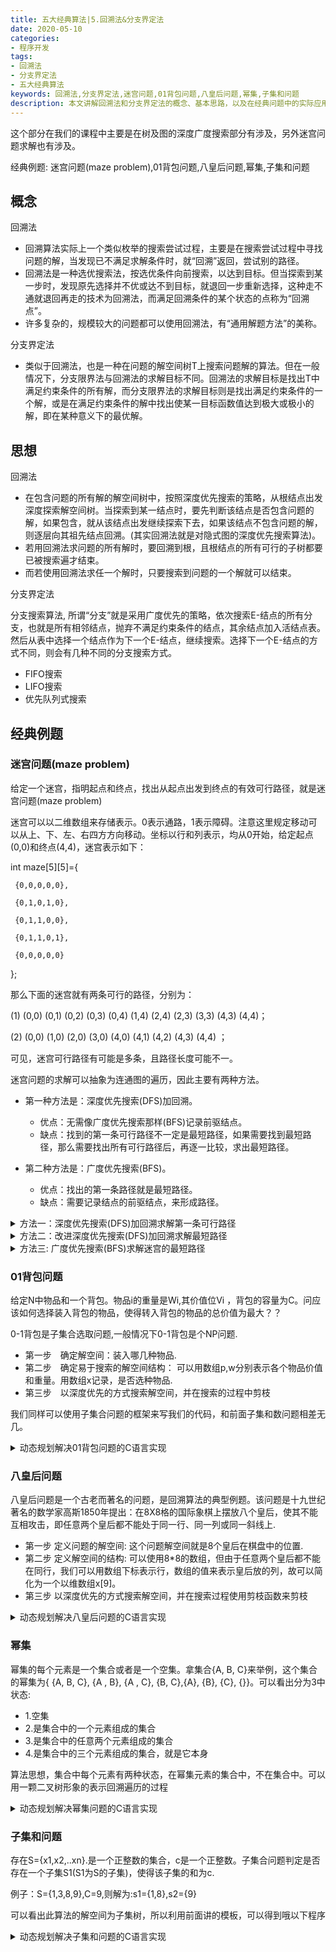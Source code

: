 ```yaml
---
title: 五大经典算法|5.回溯法&分支界定法
date: 2020-05-10
categories:
- 程序开发
tags:
- 回溯法
- 分支界定法
- 五大经典算法
keywords: 回溯法,分支界定法,迷宫问题,01背包问题,八皇后问题,幂集,子集和问题
description: 本文讲解回溯法和分支界定法的概念、基本思路，以及在经典问题中的实际应用，配合代码，直观明了。
---
```

这个部分在我们的课程中主要是在树及图的深度广度搜索部分有涉及，另外迷宫问题求解也有涉及。

经典例题: 迷宫问题(maze problem),01背包问题,八皇后问题,幂集,子集和问题

## 概念
回溯法
- 回溯算法实际上一个类似枚举的搜索尝试过程，主要是在搜索尝试过程中寻找问题的解，当发现已不满足求解条件时，就“回溯”返回，尝试别的路径。
- 回溯法是一种选优搜索法，按选优条件向前搜索，以达到目标。但当探索到某一步时，发现原先选择并不优或达不到目标，就退回一步重新选择，这种走不通就退回再走的技术为回溯法，而满足回溯条件的某个状态的点称为“回溯点”。
- 许多复杂的，规模较大的问题都可以使用回溯法，有“通用解题方法”的美称。

分支界定法
- 类似于回溯法，也是一种在问题的解空间树T上搜索问题解的算法。但在一般情况下，分支限界法与回溯法的求解目标不同。回溯法的求解目标是找出T中满足约束条件的所有解，而分支限界法的求解目标则是找出满足约束条件的一个解，或是在满足约束条件的解中找出使某一目标函数值达到极大或极小的解，即在某种意义下的最优解。


## 思想

回溯法
- 在包含问题的所有解的解空间树中，按照深度优先搜索的策略，从根结点出发深度探索解空间树。当探索到某一结点时，要先判断该结点是否包含问题的解，如果包含，就从该结点出发继续探索下去，如果该结点不包含问题的解，则逐层向其祖先结点回溯。(其实回溯法就是对隐式图的深度优先搜索算法)。
- 若用回溯法求问题的所有解时，要回溯到根，且根结点的所有可行的子树都要已被搜索遍才结束。
- 而若使用回溯法求任一个解时，只要搜索到问题的一个解就可以结束。

分支界定法

分支搜索算法, 所谓“分支”就是采用广度优先的策略，依次搜索E-结点的所有分支，也就是所有相邻结点，抛弃不满足约束条件的结点，其余结点加入活结点表。然后从表中选择一个结点作为下一个E-结点，继续搜索。选择下一个E-结点的方式不同，则会有几种不同的分支搜索方式。
- FIFO搜索
- LIFO搜索
- 优先队列式搜索

## 经典例题
### 迷宫问题(maze problem)
给定一个迷宫，指明起点和终点，找出从起点出发到终点的有效可行路径，就是迷宫问题(maze problem)

迷宫可以以二维数组来存储表示。0表示通路，1表示障碍。注意这里规定移动可以从上、下、左、右四方方向移动。坐标以行和列表示，均从0开始，给定起点(0,0)和终点(4,4)，迷宫表示如下：

int maze[5][5]={

     {0,0,0,0,0},

     {0,1,0,1,0},

     {0,1,1,0,0},

     {0,1,1,0,1},

     {0,0,0,0,0}

};

那么下面的迷宫就有两条可行的路径，分别为：

(1) (0,0) (0,1) (0,2) (0,3) (0,4) (1,4) (2,4) (2,3) (3,3) (4,3) (4,4)；

(2) (0,0) (1,0) (2,0) (3,0) (4,0) (4,1) (4,2) (4,3) (4,4) ；

可见，迷宫可行路径有可能是多条，且路径长度可能不一。

迷宫问题的求解可以抽象为连通图的遍历，因此主要有两种方法。
- 第一种方法是：深度优先搜索(DFS)加回溯。
    - 优点：无需像广度优先搜索那样(BFS)记录前驱结点。
    - 缺点：找到的第一条可行路径不一定是最短路径，如果需要找到最短路径，那么需要找出所有可行路径后，再逐一比较，求出最短路径。

- 第二种方法是：广度优先搜索(BFS)。
    - 优点：找出的第一条路径就是最短路径。
    - 缺点：需要记录结点的前驱结点，来形成路径。

<details>
  <summary>方法一：深度优先搜索(DFS)加回溯求解第一条可行路径</summary>

``` C
实现步骤
(1)给定起点和终点，判断二者的合法性，如果不合法，返回；
(2)如果起点和终点合法，将起点入栈；
(3)取栈顶元素，求其邻接的未被访问的无障碍结点。求如果有，记其为已访问，并入栈。
   如果没有则回溯上一结点，具体做法是将当前栈顶元素出栈。
   其中，求邻接无障碍结点的顺序可任意，本文实现是以上、右、下、左的顺序求解。
(4)重复步骤(3)，直到栈空(没有找到可行路径)或者栈顶元素等于终点(找到第一条可行路径)

#include <iostream>
#include <stack>
using namespace std;

struct Point {
    //行与列
    int row;
    int col;
    Point(int x,int y){
        this->row=x;
        this->col=y;
    }

    bool operator!=(const Point& rhs){
        if (this->row!=rhs.row||this->col!=rhs.col)
            return true;
        return false;
    }
};

//func:获取相邻未被访问的节点
//para:mark:结点标记，point：结点，m：行，n：列
//ret:邻接未被访问的结点
Point getAdjacentNotVisitedNode(bool** mark,Point point,int m,int n){
    Point resP(-1,-1);
    if (point.row-1>=0&&mark[point.row-1][point.col]==false){//上节点满足条件
        resP.row=point.row-1;
        resP.col=point.col;
        return resP;
    }
    if (point.col+1<n&&mark[point.row][point.col+1]==false){//右节点满足条件
        resP.row=point.row;
        resP.col=point.col+1;
        return resP;
    }
    if (point.row+1<m&&mark[point.row+1][point.col]==false){//下节点满足条件
        resP.row=point.row+1;
        resP.col=point.col;
        return resP;
    }
    if (point.col-1>=0&&mark[point.row][point.col-1]==false){//左节点满足条件
        resP.row=point.row;
        resP.col=point.col-1;
        return resP;
    }
    return resP;
}


//func：给定二维迷宫，求可行路径
//para:maze：迷宫；m：行；n：列；startP：开始结点 endP：结束结点； pointStack：栈，存放路径结点
//ret:无
void mazePath(void* maze,int m,int n,const Point& startP,Point endP,stack<Point>& pointStack){
    //将给定的任意列数的二维数组还原为指针数组，以支持下标操作
    int** maze2d=new int*[m];
    for (int i=0;i<m;++i){
        maze2d[i]=(int*)maze+i*n;
    }

    if (maze2d[startP.row][startP.col]==1||maze2d[endP.row][endP.col]==1)
        return ;                    //输入错误

    //建立各个节点访问标记
    bool** mark=new bool*[m];
    for (int i=0;i<m;++i){
        mark[i]=new bool[n];
    }
    for (int i=0;i<m;++i){
        for (int j=0;j<n;++j){
            mark[i][j]=*((int*)maze+i*n+j);
        }
    }

    //将起点入栈
    pointStack.push(startP);
    mark[startP.row][startP.col]=true;

    //栈不空并且栈顶元素不为结束节点
    while(pointStack.empty()==false&&pointStack.top()!=endP){
        Point adjacentNotVisitedNode=getAdjacentNotVisitedNode(mark,pointStack.top(),m,n);
        if (adjacentNotVisitedNode.row==-1){ //没有未被访问的相邻节点
            pointStack.pop(); //回溯到上一个节点
            continue;
        }

        //入栈并设置访问标志为true
        mark[adjacentNotVisitedNode.row][adjacentNotVisitedNode.col]=true;
        pointStack.push(adjacentNotVisitedNode);
    }
}

int main(){
    int maze[5][5]={
        {0,0,0,0,0},
        {0,1,0,1,0},
        {0,1,1,0,0},
        {0,1,1,0,1},
        {0,0,0,0,0}
    };

    Point startP(0,0);
    Point endP(4,4);
    stack<Point>  pointStack;
    mazePath(maze,5,5,startP,endP,pointStack);

    //没有找打可行解
    if (pointStack.empty()==true)
        cout<<"no right path"<<endl;
    else{
        stack<Point> tmpStack;
        cout<<"path:";
        while(pointStack.empty()==false){
            tmpStack.push(pointStack.top());
            pointStack.pop();
        }
        while (tmpStack.empty()==false){
            printf("(%d,%d) ",tmpStack.top().row,tmpStack.top().col);
            tmpStack.pop();
        }
    }
    getchar();
}

程序输出：path:(0,0) (0,1) (0,2) (0,3) (0,4) (1,4) (2,4) (2,3) (3,3) (4,3) (4,4)。

可见该条路径不是最短路径。因为程序中给定的迷宫还有一条更短路径为：(0,0) (1,0) (2,0) (3,0) (4,0) (4,1) (4,2) (4,3) (4,4) ；
```

</details>

<details>
  <summary>方法二：改进深度优先搜索(DFS)加回溯求解最短路径</summary>

``` C
实现方法
根据上面的方法我们可以在此基础之上进行改进，求出迷宫的最短的路径。具体做法如下：
(1)让已经访问过的结点可以再次被访问，具体做法是将mark标记改为当前结点到起点的距离，作为当前结点的权值。即从起点开始出发，向四个方向查找，每走一步，把走过的点的值+1；
(2)寻找栈顶元素的下一个可访问的相邻结点，条件就是栈顶元素的权值加1必须小于下一个节点的权值(墙不能走，未被访问的结点权值为0)；
(3)如果访问到终点，记录当前最短的路径。如果不是，则继续寻找下一个结点；
(4)重复步骤(2)和(3)直到栈空(迷宫中所有符合条件的结点均被访问)。

#include <iostream>
#include <stack>
#include <vector>
using namespace std;

struct Point{
    //行与列
    int row;
    int col;
    Point(int x,int y){
        this->row=x;
        this->col=y;
    }

    bool operator!=(const Point& rhs){
        if (this->row!=rhs.row||this->col!=rhs.col)
            return true;
        return false;
    }

    bool operator==(const Point& rhs) const{
        if (this->row==rhs.row&&this->col==rhs.col)
            return true;
        return false;
    }
};

int maze[5][5]={
    {0, 0, 0, 0,0},
    {0,-1, 0,-1,0},
    {0,-1,-1, 0,0},
    {0,-1,-1, 0,-1},
    {0, 0, 0, 0, 0}
};

//func:获取相邻未被访问的节点
//para:mark:结点标记；point：结点；m：行；n：列;endP:终点
//ret:邻接未被访问的结点
Point getAdjacentNotVisitedNode(int** mark,Point point,int m,int n,Point endP){
    Point resP(-1,-1);
    if (point.row-1>=0){
        if (mark[point.row-1][point.col]==0||mark[point.row][point.col]+1<mark[point.row-1][point.col]){//上节点满足条件
            resP.row=point.row-1;
            resP.col=point.col;
            return resP;
        }
    }
    if (point.col+1<n){
        if (mark[point.row][point.col+1]==0||mark[point.row][point.col]+1<mark[point.row][point.col+1]){//右节点满足条件
            resP.row=point.row;
            resP.col=point.col+1;
            return resP;
        }
    }
    if (point.row+1<m){
        if (mark[point.row+1][point.col]==0||mark[point.row][point.col]+1<mark[point.row+1][point.col]){//下节点满足条件
            resP.row=point.row+1;
            resP.col=point.col;
            return resP;
        }
    }
    if (point.col-1>=0){
        if (mark[point.row][point.col-1]==0||mark[point.row][point.col]+1<mark[point.row][point.col-1]){//左节点满足条件
            resP.row=point.row;
            resP.col=point.col-1;
            return resP;
        }
    }
    return resP;
}

//func：给定二维迷宫，求可行路径
//para:maze：迷宫；m：行；n：列；startP：开始结点 endP：结束结点； pointStack：栈，存放路径结点;vecPath:存放最短路径
//ret:无
void mazePath(void* maze,int m,int n, Point& startP, Point endP,stack<Point>& pointStack,vector<Point>& vecPath){
    //将给定的任意列数的二维数组还原为指针数组，以支持下标操作
    int** maze2d=new int*[m];
    for (int i=0;i<m;++i){
        maze2d[i]=(int*)maze+i*n;
    }

    if (maze2d[startP.row][startP.col]==-1||maze2d[endP.row][endP.col]==-1)
        return ;                    //输入错误

    //建立各个节点访问标记，表示结点到到起点的权值，也记录了起点到当前结点路径的长度
    int** mark=new int*[m];
    for (int i=0;i<m;++i){
        mark[i]=new int[n];
    }
    for (int i=0;i<m;++i){
        for (int j=0;j<n;++j){
            mark[i][j]=*((int*)maze+i*n+j);
        }
    }
    if (startP==endP){//起点等于终点
        vecPath.push_back(startP);
        return;
    }

    //增加一个终点的已被访问的前驱结点集
    vector<Point> visitedEndPointPreNodeVec;

    //将起点入栈
    pointStack.push(startP);
    mark[startP.row][startP.col]=true;

    //栈不空并且栈顶元素不为结束节点
    while(pointStack.empty()==false){
        Point adjacentNotVisitedNode=getAdjacentNotVisitedNode(mark,pointStack.top(),m,n,endP);
        if (adjacentNotVisitedNode.row==-1){ //没有符合条件的相邻节点
            pointStack.pop(); //回溯到上一个节点
            continue;
        }
        if (adjacentNotVisitedNode==endP){//以较短的路劲，找到了终点,
            mark[adjacentNotVisitedNode.row][adjacentNotVisitedNode.col]=mark[pointStack.top().row][pointStack.top().col]+1;
            pointStack.push(endP);
            stack<Point> pointStackTemp=pointStack;
            vecPath.clear();
            while (pointStackTemp.empty()==false){
                vecPath.push_back(pointStackTemp.top());//这里vecPath存放的是逆序路径
                pointStackTemp.pop();
            }
            pointStack.pop(); //将终点出栈

            continue;
        }
        //入栈并设置访问标志为true
        mark[adjacentNotVisitedNode.row][adjacentNotVisitedNode.col]=mark[pointStack.top().row][pointStack.top().col]+1;
        pointStack.push(adjacentNotVisitedNode);
    }
}

int main(){
    Point startP(0,0);
    Point endP(4,4);
    stack<Point>  pointStack;
    vector<Point> vecPath;
    mazePath(maze,5,5,startP,endP,pointStack,vecPath);

    if (vecPath.empty()==true)
        cout<<"no right path"<<endl;
    else{
        cout<<"shortest path:";
        for (auto i=vecPath.rbegin();i!=vecPath.rend();++i)
            printf("(%d,%d) ",i->row,i->col);
    }

    getchar();
}

```
</details>

<details>
  <summary>方法三: 广度优先搜索(BFS)求解迷宫的最短路径</summary>

``` C
广度优先搜索的优点是找出的第一条路径就是最短路径，所以经常用来搜索最短路径，思路和图的广度优先遍历一样，需要借助于队列。
具体步骤：
(1)从入口元素开始，判断它上下左右的邻边元素是否满足条件，如果满足条件就入队列；
(2)取队首元素并出队列。寻找其相邻未被访问的元素，将其如队列并标记元素的前驱节点为队首元素。
(3)重复步骤(2)，直到队列为空(没有找到可行路径)或者找到了终点。最后从终点开始，根据节点的前驱节点找出一条最短的可行路径。

#include <iostream>
#include <queue>
using namespace std;

struct Point{
    //行与列
    int row;
    int col;

    //默认构造函数
    Point(){
        row=col=-1;
    }

    Point(int x,int y){
        this->row=x;
        this->col=y;
    }

    bool operator==(const Point& rhs) const{
        if (this->row==rhs.row&&this->col==rhs.col)
            return true;
        return false;
    }
};

int maze[5][5]={
    {0,0,0,0,0},
    {0,1,0,1,0},
    {0,1,1,1,0},
    {0,1,0,0,1},
    {0,0,0,0,0}
};

void mazePath(void* maze,int m,int n, Point& startP, Point endP,vector<Point>& shortestPath){
    int** maze2d=new int*[m];
    for (int i=0;i<m;++i){
        maze2d[i]=(int*)maze+i*n;
    }

    if (maze2d[startP.row][startP.col]==1||maze2d[startP.row][startP.col]==1) return ; //输入错误

    if (startP==endP){ //起点即终点
        shortestPath.push_back(startP);
        return;
    }

    //mark标记每一个节点的前驱节点，如果没有则为(-1，-1)，如果有，则表示已经被访问
    Point** mark=new Point*[m];
    for (int i=0;i<m;++i){
        mark[i]=new Point[n];
    }

    queue<Point> queuePoint;
    queuePoint.push(startP);
    //将起点的前驱节点设置为自己
    mark[startP.row][startP.col]=startP;

    while(queuePoint.empty()==false){
        Point pointFront=queuePoint.front();
        queuePoint.pop();

        if (pointFront.row-1>=0 && maze2d[pointFront.row-1][pointFront.col]==0){//上节点连通
            if (mark[pointFront.row-1][pointFront.col]==Point()){//上节点未被访问，满足条件，如队列
                mark[pointFront.row-1][pointFront.col]=pointFront;
                queuePoint.push(Point(pointFront.row-1,pointFront.col)); //入栈
                if (Point(pointFront.row-1,pointFront.col)==endP){ //找到终点
                    break;
                }
            }
        }

        if (pointFront.col+1<n && maze2d[pointFront.row][pointFront.col+1]==0){//右节点连通
            if (mark[pointFront.row][pointFront.col+1]==Point()){//右节点未被访问，满足条件，如队列
                mark[pointFront.row][pointFront.col+1]=pointFront;
                queuePoint.push(Point(pointFront.row,pointFront.col+1));    //入栈
                if (Point(pointFront.row,pointFront.col+1)==endP){ //找到终点
                    break;
                }
            }
        }

        if (pointFront.row+1<m && maze2d[pointFront.row+1][pointFront.col]==0){//下节点连通
            if (mark[pointFront.row+1][pointFront.col]==Point()){//下节点未被访问，满足条件，如队列
                mark[pointFront.row+1][pointFront.col]=pointFront;
                queuePoint.push(Point(pointFront.row+1,pointFront.col));    //入栈
                if (Point(pointFront.row+1,pointFront.col)==endP){ //找到终点
                    break;
                }
            }
        }

        if (pointFront.col-1>=0 && maze2d[pointFront.row][pointFront.col-1]==0){//左节点连通
            if (mark[pointFront.row][pointFront.col-1]==Point()){//上节点未被访问，满足条件，如队列
                mark[pointFront.row][pointFront.col-1]=pointFront;
                queuePoint.push(Point(pointFront.row,pointFront.col-1));    //入栈
                if (Point(pointFront.row,pointFront.col-1)==endP){ //找到终点
                    break;
                }
            }
        }
    }
    if (queuePoint.empty()==false){
        int row=endP.row;
        int col=endP.col;
        shortestPath.push_back(endP);
        while(!(mark[row][col]==startP)){
            shortestPath.push_back(mark[row][col]);
            row=mark[row][col].row;
            col=mark[row][col].col;
        }
        shortestPath.push_back(startP);
    }
}

int main(){
    Point startP(0,0);
    Point endP(4,4);
    vector<Point> vecPath;
    mazePath(maze,5,5,startP,endP,vecPath);

    if (vecPath.empty()==true)
        cout<<"no right path"<<endl;
    else{
        cout<<"shortest path:";
        for (auto i=vecPath.rbegin();i!=vecPath.rend();++i)
            printf("(%d,%d) ",i->row,i->col);
    }

    getchar();
}

```

</details>


### 01背包问题
给定N中物品和一个背包。物品i的重量是Wi,其价值位Vi ，背包的容量为C。问应该如何选择装入背包的物品，使得转入背包的物品的总价值为最大？？

0-1背包是子集合选取问题,一般情况下0-1背包是个NP问题.
- 第一步　确定解空间：装入哪几种物品.
- 第二步　确定易于搜索的解空间结构： 可以用数组p,w分别表示各个物品价值和重量。用数组x记录，是否选种物品.
- 第三步　以深度优先的方式搜索解空间，并在搜索的过程中剪枝

我们同样可以使用子集合问题的框架来写我们的代码，和前面子集和数问题相差无几。

<details>
  <summary>动态规划解决01背包问题的C语言实现</summary>

``` C
#include<iostream>
#include<algorithm>
using namespace std;

class Knapsack{
public:
    Knapsack(double *pp,double *ww,int nn,double cc){
       p = pp;
       w = ww;
       n = nn;
       c = cc;
       cw = 0;
       cp = 0;
       bestp = 0;
       x = new int[n];
       cx = new int[n];
    }

    void knapsack(){
       backtrack(0);
     }

    void backtrack(int i){//回溯法
        if (i > n){
            if (cp > bestp){
               bestp = cp;
               for (int i = 0; i < n; i++)
             x[i] = cx[i];
            }
            return;
        }

        if (cw + w[i] <= c){//搜索右子树
          cw += w[i];
          cp += p[i];
          cx[i] = 1;
          backtrack(i+1);
          cw -= w[i];
          cp -= p[i];
        }
        cx[i] = 0;
        backtrack(i+1);//搜索左子树
    }

    void printResult(){
       cout << "可以装入的最大价值为:" << bestp << endl;
       cout << "装入的物品依次为:";
       for (int i = 0; i < n; i++){
         if (x[i] == 1)
             cout << i+1 << " ";
       }
       cout << endl;
    }

private:
   double *p,*w;
   int n;
   double c;
   double bestp,cp,cw;//最大价值，当前价值，当前重量
   int *x,*cx;
};

int main(){
　　double p[4] = {9,10,7,4},w[4] = {3,5,2,1};
    Knapsack ks = Knapsack(p,w,4,7);
    ks.knapsack();
　　ks.printResult();
　　return 0;
}
```
</details>

### 八皇后问题
八皇后问题是一个古老而著名的问题，是回溯算法的典型例题。该问题是十九世纪著名的数学家高斯1850年提出：在8X8格的国际象棋上摆放八个皇后，使其不能互相攻击，即任意两个皇后都不能处于同一行、同一列或同一斜线上.

- 第一步 定义问题的解空间: 这个问题解空间就是8个皇后在棋盘中的位置.
- 第二步 定义解空间的结构: 可以使用8*8的数组，但由于任意两个皇后都不能在同行，我们可以用数组下标表示行，数组的值来表示皇后放的列，故可以简化为一个以维数组x[9]。
- 第三步 以深度优先的方式搜索解空间，并在搜索过程使用剪枝函数来剪枝

<details>
  <summary>动态规划解决八皇后问题的C语言实现</summary>

``` C
#include<iostream>
#include<cmath>
using namespace std;

int x[9];
void print(){
    for (int i = 1; i <= 8; i++)
           cout << x[i] << " ";
    cout << endl;
}

bool canPlace(int k){
    for (int i = 1; i < k; i++){
            //判断处于同一列或同一斜线
       if (x[i] == x[k] || abs(k-i) == abs(x[k]-x[i]))
           return false;
    }
    return true;
}

void queen(int i){
    if (i > 8){
        print();
        return;
    }
    for (int j = 1; j <= 8; j++){
      x[i] = j;
      if (canPlace(i)) queen(i+1);
    }
}

int main(){
  queen(1);
  return 0;
}
```
</details>

### 幂集
幂集的每个元素是一个集合或者是一个空集。拿集合{A, B, C}来举例，这个集合的幂集为{ {A, B, C}, {A , B}, {A , C}, {B, C},{A}, {B}, {C}, {}}。可以看出分为3中状态:

- 1.空集
- 2.是集合中的一个元素组成的集合
- 3.是集合中的任意两个元素组成的集合
- 4.是集合中的三个元素组成的集合，就是它本身

算法思想，集合中每个元素有两种状态，在幂集元素的集合中，不在集合中。可以用一颗二叉树形象的表示回溯遍历的过程

<details>
  <summary>动态规划解决幂集问题的C语言实现</summary>

```
#include <iostream>
using namespace std;
char *result;
char *element;
void OutputPowerSet(int len){ //输出幂集中的元素
  cout<<"{ ";
  int eln = 0;
  for (int i = 0; i < len; i++){
    if (result[i] != 0)
    {
      if (eln > 0)
        cout<<", "<<result[i];
      else
        cout<<result[i];
      eln++;
    }
  }
  cout<<" }; ";
}
void PowerSet(int k,int n){
  if (k > n)
  {
    OutputPowerSet(n);
  }else{
    result[k-1] = element[k-1]; //元素在幂集元素集合中
    PowerSet(k+1,n);
    result[k-1] = 0;//元素不在幂集元素集合中
    PowerSet(k+1,n);
  }
}
int main(){
  int num;
  cin>>num;    //输出要求幂集的初始集合元素个数
  element = new char[num];
  result = new char[num];
  int index = 0;
  while(index < num){
    cin>>element[index];  //输入集合元素，这里用字符代替
    index++;
  }
  PowerSet(1,num);
}
```

</details>

### 子集和问题

存在S={x1,x2,..xn}.是一个正整数的集合，c是一个正整数。子集合问题判定是否存在一个子集S1(S1为S的子集)，使得该子集的和为c.

例子：S={1,3,8,9},C=9,则解为:s1={1,8},s2={9}

可以看出此算法的解空间为子集树，所以利用前面讲的模板，可以得到哦以下程序

<details>
  <summary>动态规划解决子集和问题的C语言实现</summary>

```
#include<stdio.h>
bool next(int a[],int n, int i, int s, int r, int c, int bextx[], int x[])
{
  int j;
  if (i >= n) {//到达叶子结点
    if (s == c) { //找到一个子集
      for (int k=0;k<n;k++) {//记录下子集
        bextx[k] = x[k];
      }
      return true;
    } else {//没有找到符合的子集
      return false;
    }
  }
  if (s >c || s+r <c) {
    return false;
  }
  x[i] = 1;
  if (next(a, n, i+1, s+a[i], r-a[i], c, bextx, x)) {
    return true;
  }
  x[i] = 0;
  return next(a, n, i+1, s, r-a[i], c, bextx, x);
}

bool solve(int a[],int n,int c,int bextx[]) {
  //int *bextx = new int[n];
  int *x = new int[n];
  int r = 0;
  for (int i=0; i<n; i++) {
    r += a[i];
  }
  return  next(a, n, 0, 0, r, c, bextx, x);
}

int main() {
  int a[]={1,2,6,8};
  int n=4;
  int c=8;
  int *bextx = new int[n];
  if (solve(a,n,c,bextx)) {
    printf("找到子集： \n\r");
    for (int i=0;i<n;i++) {
      printf("%d ",bextx[i]);
    }
  } else {
    printf("没有子集");
  }


  return 0;
}

```
</details>
